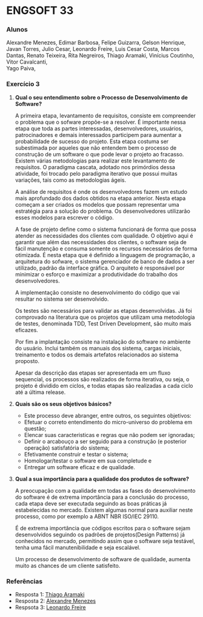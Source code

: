 # ENGSOFT 33

### **Alunos**

Alexandre Menezes, 
Edimar Barbosa,
Felipe Guizarra, 
Gelson Henrique, 
Javan Torres,
Julio Cesar, 
Leonardo Freire, 
Luis Cesar Costa, 
Marcos Dantas, 
Renato Teixeira, 
Rita Negreiros, 
Thiago Aramaki, 
Vinícius Coutinho, 
Vitor Cavalcanti, 	
Yago Paiva,


### **Exercício 3**

  
1. **Qual o seu entendimento sobre o Processo de Desenvolvimento de Software?**
   
    A primeira etapa, levantamento de requisitos, consiste em compreender o problema que o sofware propõe-se a resolver. É importante nessa etapa que toda as partes interessadas, desenvolvedores, usuários, patrocinadores e demais interessados participem para aumentar a probabilidade de sucesso do projeto. Esta etapa costuma ser subestimada por aqueles que não entendem bem o processo de construção de um software o que pode levar o projeto ao fracasso. Existem várias metodologias para realizar este levantamento de requisitos. O paradigma cascata, adotado nos primórdios dessa atividade, foi trocado pelo paradigma iterativo que possui muitas variações, tais como as metodologias ágeis.

    A análise de requisitos é onde os desenvolvedores fazem um estudo mais aprofundado dos dados obtidos na etapa anterior. Nesta etapa começam a ser criados os modelos que possam representar uma estratégia para a solução do problema. Os desenvolvedores utilizarão esses modelos para escrever o código.

    A fase de projeto define como o sistema funcionará de forma que possa atender as necessidades dos clientes com qualidade. O objetivo aqui é garantir que além das necessidades dos clientes, o software seja de fácil manutenção e consuma somente os recursos necessários de forma otimizada. É nesta etapa que é definido a linguagem de programação, a arquitetura do sofware, o sistema gerenciador de banco de dados a ser utilizado, padrão da interface gráfica. O arquiteto é responsável por minimizar o esforço e maximizar a produtividade do trabalho dos desenvolvedores.

    A implementação consiste no desenvolvimento do código que vai resultar no sistema ser desenvolvido.

    Os testes são necessários para validar as etapas desenvolvidas. Já foi comprovado na literatura que os projetos que utilizam uma metodologia de testes, denominada TDD, Test Driven Development, são muito mais eficazes.

    Por fim a implantação consiste na instalação do software no ambiente do usuário. Inclui também os manuais dos sistema, cargas iniciais, treinamento e todos os demais artefatos relacionados ao sistema proposto.

    Apesar da descrição das etapas ser apresentada em um fluxo sequencial, os processos são realizados de forma iterativa, ou seja, o projeto é dividido em ciclos, e todas etapas são realizadas a cada ciclo até a última release.

2. **Quais são os seus objetivos básicos?**
   
    - Este processo deve abranger, entre outros, os seguintes objetivos:
    - Efetuar o correto entendimento do micro-universo do problema em questão;
    - Elencar suas caracteristicas e regras que não podem ser ignoradas;
    - Definir o arcabouço a ser seguido para a construção (e posterior operação) satisfatória do sistema;
    - Efetivamente construir e testar o sistema;
    - Homologar/testar o software em sua completude e
    - Entregar um software eficaz e de qualidade.

3. **Qual a sua importância para a qualidade dos produtos de software?**

    A preocupação com a qualidade em todas as fases do desenvolvimento do software é de extrema importância para a conclusão do processo, cada etapa deve ser executada seguindo as boas práticas já estabelecidas no mercado. Existem algumas normal para auxiliar neste processo, como por exemplo a ABNT NBR ISO/IEC 29110.

    É de extrema importância que códigos escritos para o software sejam desenvolvidos seguindo os padrões de projetos(Design Patterns) já conhecidos no mercado, permitindo assim que o software seja testável, tenha uma fácil manutenibilidade e seja escalável.

    Um processo de desenvolvimento de software de qualidade, aumenta muito as chances de um cliente satisfeito.


### **Referências**

- Resposta 1: [Thiago Aramaki](https://github.com/bamplifier/mba33/blob/master/tests/ThiagoAramaki/exercicio-3.md)
- Resposta 2: [Alexandre Menezes](https://github.com/bamplifier/mba33/blob/master/tests/alexmmjr/exercicio-2.md)
- Respsota 3: [Leonardo Freire](https://github.com/bamplifier/mba33/blob/master/tests/lfreire80/exercicio-2.md)


